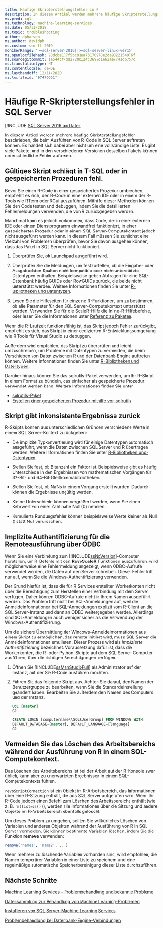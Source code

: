 ```yaml
---
title: Häufige Skripterstellungsfehler in R
description: In diesem Artikel werden mehrere häufige Skripterstellungsfehler beschrieben, die möglicherweise beim Ausführen von R-Code in SQL Server auftreten.
ms.prod: sql
ms.technology: machine-learning-services
ms.date: 05/31/2018
ms.topic: troubleshooting
author: dphansen
ms.author: davidph
ms.custom: seo-lt-2019
monikerRange: '>=sql-server-2016||>=sql-server-linux-ver15'
ms.openlocfilehash: 28dcbe177f5bc91ea73170978e2da9022154976f
ms.sourcegitcommit: 1a544cf4dd2720b124c3697d1e62ae7741db757c
ms.translationtype: HT
ms.contentlocale: de-DE
ms.lasthandoff: 12/14/2020
ms.locfileid: "97470661"
---
```

# <a name="common-r-scripting-errors-in-sql-server"></a>Häufige R-Skripterstellungsfehler in SQL Server
[!INCLUDE [SQL Server 2016 and later](../../includes/applies-to-version/sqlserver2016.md)]

In diesem Artikel werden mehrere häufige Skripterstellungsfehler beschrieben, die beim Ausführen von R-Code in SQL Server auftreten können. Es handelt sich dabei aber nicht um eine vollständige Liste. Es gibt viele Pakete, und in den verschiedenen Versionen desselben Pakets können unterschiedliche Fehler auftreten.

## <a name="valid-script-fails-in-t-sql-or-in-stored-procedures"></a>Gültiges Skript schlägt in T-SQL oder in gespeicherten Prozeduren fehl.

Bevor Sie einen R-Code in einer gespeicherten Prozedur umbrechen, empfiehlt es sich, den R-Code in einer externen IDE oder in einem der R-Tools wie RTerm oder RGui auszuführen. Mithilfe dieser Methoden können Sie den Code testen und debuggen, indem Sie die detaillierten Fehlermeldungen verwenden, die von R zurückgegeben werden.

Manchmal kann es jedoch vorkommen, dass Code, der in einer externen IDE oder einem Dienstprogramm einwandfrei funktioniert, in einer gespeicherten Prozedur oder in einem SQL Server-Computekontext jedoch nicht ausgeführt werden kann. In diesem Fall müssen Sie zunächst eine Vielzahl von Problemen überprüfen, bevor Sie davon ausgehen können, dass das Paket in SQL Server nicht funktioniert.

1. Überprüfen Sie, ob Launchpad ausgeführt wird.

2. Überprüfen Sie die Meldungen, um festzustellen, ob die Eingabe- oder Ausgabedaten Spalten nicht kompatible oder nicht unterstützte Datentypen enthalten. Beispielsweise geben Abfragen für eine SQL-Datenbank häufig GUIDs oder RowGUIDs zurück, die beide nicht unterstützt werden. Weitere Informationen finden Sie unter [R-Bibliotheken und Datentypen](../r/r-libraries-and-data-types.md).

3. Lesen Sie die Hilfeseiten für einzelne R-Funktionen, um zu bestimmen, ob alle Parameter für den SQL Server-Computekontext unterstützt werden. Verwenden Sie für die ScaleR-Hilfe die Inline-R-Hilfebefehle, oder lesen Sie die Informationen unter [Referenz zu Paketen](/r-server/r-reference/revoscaler/revoscaler).

Wenn die R-Laufzeit funktionsfähig ist, das Skript jedoch Fehler zurückgibt, empfiehlt es sich, das Skript in einer dedizierten R-Entwicklungsumgebung wie R Tools für Visual Studio zu debuggen.

Außerdem wird empfohlen, das Skript zu überprüfen und leicht umzuschreiben, um Probleme mit Datentypen zu vermeiden, die beim Verschieben von Daten zwischen R und der Datenbank-Engine auftreten können. Weitere Informationen finden Sie unter [R-Bibliotheken und Datentypen](../r/r-libraries-and-data-types.md).

Darüber hinaus können Sie das sqlrutils-Paket verwenden, um Ihr R-Skript in einem Format zu bündeln, das einfacher als gespeicherte Prozedur verwendet werden kann. Weitere Informationen finden Sie unter
* [sqlrutils-Paket](../r/ref-r-sqlrutils.md)
* [Erstellen einer gespeicherten Prozedur mithilfe von sqlrutils](../r/how-to-create-a-stored-procedure-using-sqlrutils.md)

## <a name="script-returns-inconsistent-results"></a>Skript gibt inkonsistente Ergebnisse zurück

R-Skripts können aus unterschiedlichen Gründen verschiedene Werte in einem SQL Server-Kontext zurückgeben:

- Die implizite Typkonvertierung wird für einige Datentypen automatisch ausgeführt, wenn die Daten zwischen SQL Server und R übertragen werden. Weitere Informationen finden Sie unter [R-Bibliotheken und-Datentypen](../r/r-libraries-and-data-types.md).

- Stellen Sie fest, ob Bitanzahl ein Faktor ist. Beispielsweise gibt es häufig Unterschiede in den Ergebnissen von mathematischen Vorgängen für 32-Bit- und 64-Bit-Gleitkommabibliotheken.

- Stellen Sie fest, ob NaNs in einem Vorgang erstellt wurden. Dadurch können die Ergebnisse ungültig werden.

- Kleine Unterschiede können vergrößert werden, wenn Sie einen Kehrwert von einer Zahl nahe Null (0) nehmen.

- Kumulierte Rundungsfehler können beispielsweise Werte kleiner als Null () statt Null verursachen.

## <a name="implied-authentication-for-remote-execution-via-odbc"></a>Implizite Authentifizierung für die Remoteausführung über ODBC

Wenn Sie eine Verbindung zum [!INCLUDE[ssNoVersion](../../includes/ssnoversion-md.md)]-Computer herstellen, um R-Befehle mit den **RevoScaleR**-Funktionen auszuführen, wird möglicherweise eine Fehlermeldung angezeigt, wenn ODBC-Aufrufe verwendet werden, die Daten auf den Server schreiben. Dieser Fehler tritt nur auf, wenn Sie die Windows-Authentifizierung verwenden.

Der Grund hierfür ist, dass die für R Services erstellten Workerkonten nicht über die Berechtigung zum Herstellen einer Verbindung mit dem Server verfügen. Daher können ODBC-Aufrufe nicht in Ihrem Namen ausgeführt werden. Das Problem tritt nicht bei SQL-Anmeldungen auf, weil die Anmeldeinformationen bei SQL-Anmeldungen explizit vom R-Client an die SQL Server-Instanz und dann an ODBC weitergegeben werden. Allerdings sind SQL-Anmeldungen auch weniger sicher als die Verwendung der Windows-Authentifizierung.

Um die sichere Übermittlung der Windows-Anmeldeinformationen aus einem Skript zu ermöglichen, das remote initiiert wird, muss SQL Server die Anmeldeinformationen emulieren. Dieser Prozess wird als _implizierte Authentifizierung_ bezeichnet. Voraussetzung dafür ist, dass die Workerkonten, die R- oder Python-Skripte auf dem SQL Server-Computer ausführen, über die richtigen Berechtigungen verfügen.

1. Öffnen Sie [!INCLUDE[ssManStudioFull](../../includes/ssmanstudiofull-md.md)] als Administrator auf der Instanz, auf der Sie R-Code ausführen möchten.

2. Führen Sie das folgende Skript aus. Achten Sie darauf, den Namen der Benutzergruppe zu bearbeiten, wenn Sie die Standardeinstellung geändert haben. Bearbeiten Sie außerdem den Namen des Computers und der Instanz.

    ```sql
    USE [master]
    GO
    
    CREATE LOGIN [computername\\SQLRUserGroup] FROM WINDOWS WITH
    DEFAULT_DATABASE=[master], DEFAULT_LANGUAGE=[language]
    GO
    ```

## <a name="avoid-clearing-the-workspace-while-youre-running-r-in-a-sql-compute-context"></a>Vermeiden Sie das Löschen des Arbeitsbereichs während der Ausführung von R in einem SQL-Computekontext.

Das Löschen des Arbeitsbereichs ist bei der Arbeit auf der R-Konsole zwar üblich, kann aber zu unerwarteten Ergebnissen in einem SQL-Computekontexts führen.

`revoScriptConnection` ist ein Objekt im R-Arbeitsbereich, das Informationen über eine R-Sitzung enthält, die aus SQL Server aufgerufen wird. Wenn Ihr R-Code jedoch einen Befehl zum Löschen des Arbeitsbereichs enthält (wie z. B. `rm(list=ls())`), werden alle Informationen über die Sitzung und andere Objekte im R-Arbeitsbereich ebenfalls gelöscht.

Um dieses Problem zu umgehen, sollten Sie willkürliches Löschen von Variablen und anderen Objekten während der Ausführung von R in SQL Server vermeiden. Sie können bestimmte Variablen löschen, indem Sie die Funktion **remove** verwenden:

```R
remove('name1', 'name2', ...)
```

Wenn mehrere zu löschende Variablen vorhanden sind, wird empfohlen, die Namen temporärer Variablen in einer Liste zu speichern und eine regelmäßige automatische Speicherbereinigung dieser Liste durchzuführen.



## <a name="next-steps"></a>Nächste Schritte

[Machine Learning Services – Problembehandlung und bekannte Probleme](machine-learning-troubleshooting-overview.md)

[Datensammlung zur Behandlung von Machine Learning-Problemen](data-collection-ml-troubleshooting-process.md)

[Installieren von SQL Server-Machine Learning Services](../install/sql-machine-learning-services-windows-install.md)

[Problembehandlung bei Datenbank-Engine-Verbindungen](../../database-engine/configure-windows/troubleshoot-connecting-to-the-sql-server-database-engine.md)